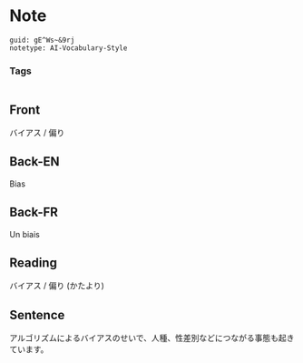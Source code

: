 # Note
```
guid: gE^Ws~&9rj
notetype: AI-Vocabulary-Style
```

### Tags
```
```

## Front
バイアス / 偏り

## Back-EN
Bias

## Back-FR
Un biais

## Reading
バイアス / 偏り (かたより)

## Sentence
アルゴリズムによるバイアスのせいで、人種、性差別などにつながる事態も起きています。
